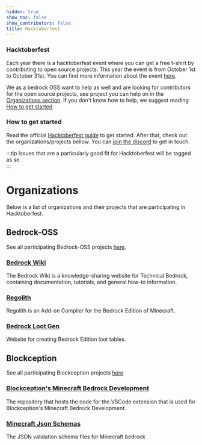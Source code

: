 ```yaml
---
hidden: true
show_toc: false
show_contributors: false
title: Hacktoberfest
---
```

### Hacktoberfest

Each year there is a hacktoberfest event where you can get a free t-shirt by contributing to open source projects. This year the event is from October 1st to October 31st. You can find more information about the event [here](https://hacktoberfest.com/).

We as a bedrock OSS want to help as well and are looking for contributors for the open source projects, see project you can help on in the [Organizations section](#organizations). If you don't know how to help, we suggest reading [How to get started](#how-to-get-started)

### How to get started

Read the official [Hacktoberfest guide](https://hacktoberfest.com/participation/#beginner-resources) to get started. After that, check out the organizations/projects bellow. You can [join the discord]( https://discord.gg/XjV87YN) to get in touch. 

:::tip
Issues that are a particularly good fit for Hacktoberfest will be tagged as so.  
:::

# Organizations

Below is a list of organizations and their projects that are participating in Hacktoberfest.

## Bedrock-OSS

See all participating Bedrock-OSS projects [here](https://github.com/orgs/Bedrock-OSS/repositories?q=topic%3Ahacktoberfest).

### [Bedrock Wiki](https://github.com/Bedrock-OSS/bedrock-wiki)

The Bedrock Wiki is a knowledge-sharing website for Technical Bedrock, containing documentation, tutorials, and general how-to information.

### [Regolith](https://github.com/Bedrock-OSS/regolith)

Regolith is an Add-on Compiler for the Bedrock Edition of Minecraft. 


### [Bedrock Loot Gen](https://github.com/Bedrock-OSS/bedrock-loot-gen)
Website for creating Bedrock Edition loot tables.


## Blockception

See all participating Blockception projects [here](https://github.com/orgs/Blockception/repositories?q=topic%3Ahacktoberfest)

### [Blockception's Minecraft Bedrock Development](https://github.com/Blockception/VSCode-Bedrock-Development-Extension)

The repository that hosts the code for the VSCode extension that is used for Blockception's Minecraft Bedrock Development.

### [Minecraft Json Schemas](https://github.com/Blockception/Minecraft-bedrock-json-schemas)

The JSON validation schema files for Minecraft bedrock

